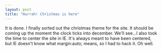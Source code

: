 ```yaml
---
layout: post
title: "Hurrah! Christmas is here"
---
```

It is done. I finally sorted out the christmas theme for the site. It should
be coming up the moment the clock ticks into december. We'll see...I also took
the time to center the site in IE. It's always meant to have been centered,
but IE doesn't know what margin:auto; means, so I had to hack it. Oh well.

